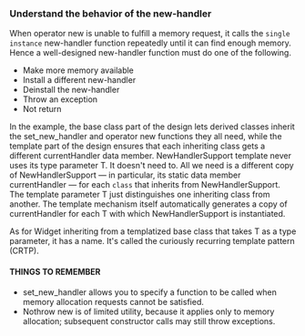 ### Understand the behavior of the new-handler
When operator new is unable to fulfill a memory request, it calls the `single instance` new-handler function repeatedly until it can find enough memory. Hence a well-designed new-handler function must do one of the following. 
* Make more memory available
* Install a different new-handler
* Deinstall the new-handler
* Throw an exception
* Not return

In the example, the base class part of the design lets derived classes inherit the set_new_handler and operator new functions they all need, while the template part of the design ensures that each inheriting class gets a different currentHandler data member. NewHandlerSupport template never uses its type parameter T. It doesn't need to. All we need is a different copy of NewHandlerSupport — in particular, its static data member currentHandler — for each `class` that inherits from NewHandlerSupport. The template parameter T just distinguishes one inheriting class from another. The template mechanism itself automatically generates a copy of currentHandler for each T with which NewHandlerSupport is instantiated.

As for Widget inheriting from a templatized base class that takes T as a type parameter, it has a name. It's called the curiously recurring template pattern (CRTP).
#### THINGS TO REMEMBER
* set_new_handler allows you to specify a function to be called when memory allocation requests cannot be satisfied.
* Nothrow new is of limited utility, because it applies only to memory allocation; subsequent constructor calls may still throw exceptions.
